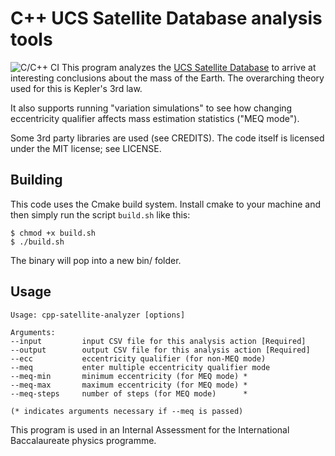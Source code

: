 # C++ UCS Satellite Database analysis tools
![C/C++ CI](https://github.com/jazrak/cpp_satellite_analyzer/workflows/C/C++%20CI/badge.svg)
This program analyzes the [UCS Satellite Database](https://www.ucsusa.org/resources/satellite-database) to arrive at interesting conclusions about the mass of the Earth. The overarching theory used for this is Kepler's 3rd law.

It also supports running "variation simulations" to see how changing eccentricity qualifier affects mass estimation statistics ("MEQ mode").

Some 3rd party libraries are used (see CREDITS). The code itself is licensed under the MIT license; see LICENSE.

## Building
This code uses the Cmake build system. Install cmake to your machine and then simply run the script `build.sh` like this: 
```
$ chmod +x build.sh
$ ./build.sh
```
The binary will pop into a new bin/ folder.

## Usage
```
Usage: cpp-satellite-analyzer [options] 

Arguments:
--input     	input CSV file for this analysis action [Required]
--output    	output CSV file for this analysis action [Required]
--ecc       	eccentricity qualifier (for non-MEQ mode)
--meq       	enter multiple eccentricity qualifier mode
--meq-min   	minimum eccentricity (for MEQ mode) * 
--meq-max   	maximum eccentricity (for MEQ mode) * 
--meq-steps 	number of steps (for MEQ mode)      *

(* indicates arguments necessary if --meq is passed)
```

This program is used in an Internal Assessment for the International Baccalaureate physics programme.
